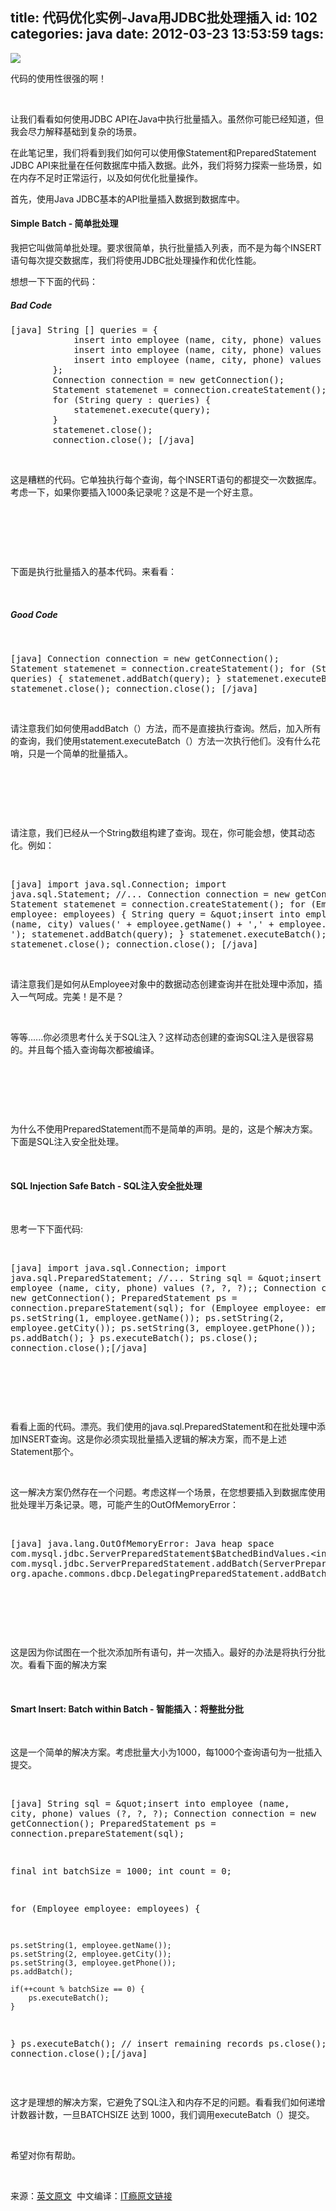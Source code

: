 title: 代码优化实例-Java用JDBC批处理插入
id: 102
categories: java
date: 2012-03-23 13:53:59
tags:
---

[![](http://m3.img.libdd.com/farm4/2012/0821/18/69F5D0CAE9A40222867C8CFC642CC4CE865DE15EF698_447_270.JPEG)</img>](http://dapeng.me/wp-content/uploads/2012/03/2012032301.jpg)

代码的使用性很强的啊！

&nbsp;

让我们看看如何使用JDBC API在Java中执行批量插入。虽然你可能已经知道，但我会尽力解释基础到复杂的场景。

在此笔记里，我们将看到我们如何可以使用像Statement和PreparedStatement JDBC API来批量在任何数据库中插入数据。此外，我们将努力探索一些场景，如在内存不足时正常运行，以及如何优化批量操作。

首先，使用Java JDBC基本的API批量插入数据到数据库中。

#### Simple Batch - 简单批处理

我把它叫做简单批处理。要求很简单，执行批量插入列表，而不是为每个INSERT语句每次提交数据库，我们将使用JDBC批处理操作和优化性能。

想想一下下面的代码：

##### Bad Code
<pre>[java]	String [] queries = {
		    insert into employee (name, city, phone) values ('A', 'X', '123'),
		    insert into employee (name, city, phone) values ('B', 'Y', '234'),
		    insert into employee (name, city, phone) values ('C', 'Z', '345'),
		};
		Connection connection = new getConnection();
		Statement statemenet = connection.createStatement();
		for (String query : queries) {
		    statemenet.execute(query);
		}
		statemenet.close();
		connection.close(); [/java]</pre>
</br>

这是糟糕的代码。它单独执行每个查询，每个INSERT语句的都提交一次数据库。考虑一下，如果你要插入1000条记录呢？这是不是一个好主意。

</br>

&nbsp;

</br>

下面是执行批量插入的基本代码。来看看：

</br>

##### Good Code

</br><pre>[java]
 	 Connection connection = new getConnection();
	 Statement statemenet = connection.createStatement();
	 for (String query : queries) {
	     statemenet.addBatch(query);
	 }
	 statemenet.executeBatch();
	 statemenet.close();
	 connection.close();
[/java]</pre>
</br>

请注意我们如何使用addBatch（）方法，而不是直接执行查询。然后，加入所有的查询，我们使用statement.executeBatch（）方法一次执行他们。没有什么花哨，只是一个简单的批量插入。

</br>

&nbsp;

</br>

请注意，我们已经从一个String数组构建了查询。现在，你可能会想，使其动态化。例如：

</br><pre>[java]
	import java.sql.Connection;
	import java.sql.Statement;
	//...
	Connection connection = new getConnection();
	Statement statemenet = connection.createStatement();
	for (Employee employee: employees) {
	    String query = &amp;quot;insert into employee (name, city) values('
	            + employee.getName() + ',' + employee.getCity + ');
	    statemenet.addBatch(query);
	}
	statemenet.executeBatch();
	statemenet.close();
	connection.close();
[/java]</pre>
</br>

请注意我们是如何从Employee对象中的数据动态创建查询并在批处理中添加，插入一气呵成。完美！是不是？

</br>

等等......你必须思考什么关于SQL注入？这样动态创建的查询SQL注入是很容易的。并且每个插入查询每次都被编译。

</br>

&nbsp;

</br>

为什么不使用PreparedStatement而不是简单的声明。是的，这是个解决方案。下面是SQL注入安全批处理。

</br>

#### SQL Injection Safe Batch - SQL注入安全批处理

</br>

思考一下下面代码:

</br><pre>[java] import java.sql.Connection;
import java.sql.PreparedStatement;
//...
String sql = &amp;quot;insert into employee (name, city, phone) values (?, ?, ?);;
Connection connection = new getConnection();
PreparedStatement ps = connection.prepareStatement(sql);
for (Employee employee: employees) {
    ps.setString(1, employee.getName());
    ps.setString(2, employee.getCity());
    ps.setString(3, employee.getPhone());
    ps.addBatch();
}
ps.executeBatch();
ps.close();
connection.close();[/java]</pre>
</br>

&nbsp;

</br>

看看上面的代码。漂亮。我们使用的java.sql.PreparedStatement和在批处理中添加INSERT查询。这是你必须实现批量插入逻辑的解决方案，而不是上述Statement那个。

</br>

这一解决方案仍然存在一个问题。考虑这样一个场景，在您想要插入到数据库使用批处理半万条记录。嗯，可能产生的OutOfMemoryError：

</br><pre>[java] java.lang.OutOfMemoryError: Java heap space
    com.mysql.jdbc.ServerPreparedStatement$BatchedBindValues.&lt;init&gt;(ServerPreparedStatement.java:72)
    com.mysql.jdbc.ServerPreparedStatement.addBatch(ServerPreparedStatement.java:330)
    org.apache.commons.dbcp.DelegatingPreparedStatement.addBatch(DelegatingPreparedStatement.java:171)[/java]</pre>
</br>

&nbsp;

</br>

这是因为你试图在一个批次添加所有语句，并一次插入。最好的办法是将执行分批次。看看下面的解决方案

</br>

#### Smart Insert: Batch within Batch - 智能插入：将整批分批

</br>

这是一个简单的解决方案。考虑批量大小为1000，每1000个查询语句为一批插入提交。

</br><pre>[java] String sql = &amp;quot;insert into employee (name, city, phone) values (?, ?, ?);
Connection connection = new getConnection();
PreparedStatement ps = connection.prepareStatement(sql);

final int batchSize = 1000;
int count = 0;

for (Employee employee: employees) {

    ps.setString(1, employee.getName());
    ps.setString(2, employee.getCity());
    ps.setString(3, employee.getPhone());
    ps.addBatch();

    if(++count % batchSize == 0) {
        ps.executeBatch();
    }
}
ps.executeBatch(); // insert remaining records
ps.close();
connection.close();[/java]</pre>
</br>

这才是理想的解决方案，它避免了SQL注入和内存不足的问题。看看我们如何递增计数器计数，一旦BATCHSIZE 达到 1000，我们调用executeBatch（）提交。

</br>

希望对你有帮助。

</br>

来源：[英文原文](http://viralpatel.net/blogs/2012/03/batch-insert-in-java-jdbc.html)&nbsp; 中文编译：[IT瘾](http://itindex.net/)[原文链接](http://itindex.net/blog/2012/03/07/1331084887812.html)
